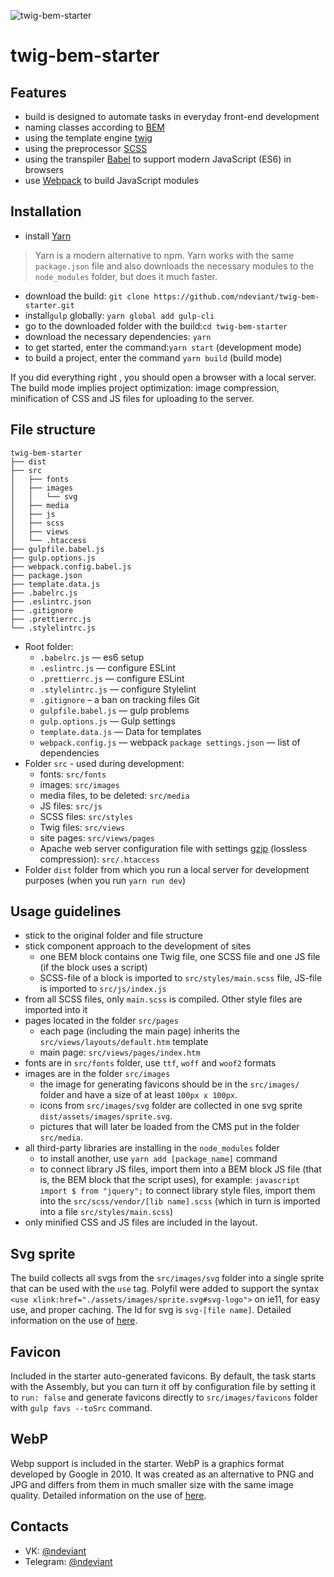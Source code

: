 ![twig-bem-starter](https://i.imgur.com/0AG0txq.png)

# twig-bem-starter

## Features

- build is designed to automate tasks in everyday front-end development
- naming classes according to [BEM](https://ru.bem.info/)
- using the template engine [twig](https://twig.symfony.com/)
- using the preprocessor [SCSS](https://sass-lang.com/)
- using the transpiler [Babel](https://babeljs.io/) to support modern JavaScript (ES6) in browsers
- use [Webpack](https://webpack.js.org/) to build JavaScript modules

## Installation

- install [Yarn](https://yarnpkg.com/en/docs/install)

> Yarn is a modern alternative to npm. Yarn works with the same `package.json` file and also downloads the necessary modules to the `node_modules` folder, but does it much faster.

- download the build: `git clone https://github.com/ndeviant/twig-bem-starter.git`
- install`gulp` globally: `yarn global add gulp-cli`
- go to the downloaded folder with the build:`cd twig-bem-starter`
- download the necessary dependencies: `yarn`
- to get started, enter the command:`yarn start` (development mode)
- to build a project, enter the command `yarn build` (build mode)

If you did everything right , you should open a browser with a local server.
The build mode implies project optimization: image compression, minification of CSS and JS files for uploading to the server.

## File structure

```
twig-bem-starter
├── dist
├── src
│   ├── fonts
│   ├── images
│   │   └── svg
│   ├── media
│   ├── js
│   ├── scss
│   ├── views
│   └── .htaccess
├── gulpfile.babel.js
├── gulp.options.js
├── webpack.config.babel.js
├── package.json
├── template.data.js
├── .babelrc.js
├── .eslintrc.json
├── .gitignore
├── .prettierrc.js
└── .stylelintrc.js
```

- Root folder:
  - `.babelrc.js` — es6 setup
  - `.eslintrc.js` — configure ESLint
  - `.prettierrc.js` — configure ESLint
  - `.stylelintrc.js` — configure Stylelint
  - `.gitignore` – a ban on tracking files Git
  - `gulpfile.babel.js` — gulp problems
  - `gulp.options.js` — Gulp settings
  - `template.data.js` — Data for templates
  - `webpack.config.js` — webpack `package settings.json` — list of dependencies
- Folder `src` - used during development:
  - fonts: `src/fonts`
  - images: `src/images`
  - media files, to be deleted: `src/media`
  - JS files: `src/js`
  - SCSS files: `src/styles`
  - Twig files: `src/views`
  - site pages: `src/views/pages`
  - Apache web server configuration file with settings [gzip](https://habr.com/ru/post/221849/) (lossless compression): `src/.htaccess`
- Folder `dist` folder from which you run a local server for development purposes (when you run `yarn run dev`)

## Usage guidelines

- stick to the original folder and file structure
- stick component approach to the development of sites
  - one BEM block contains one Twig file, one SCSS file and one JS file (if the block uses a script)
  - SCSS-file of a block is imported to `src/styles/main.scss` file, JS-file is imported to `src/js/index.js`
- from all SCSS files, only `main.scss` is compiled. Other style files are imported into it
- pages located in the folder `src/pages`
  - each page (including the main page) inherits the `src/views/layouts/default.htm` template
  - main page: `src/views/pages/index.htm`
- fonts are in `src/fonts` folder, use `ttf`, `woff` and `woof2` formats
- images are in the folder `src/images`
  - the image for generating favicons should be in the `src/images/` folder and have a size of at least `100px x 100px`.
  - icons from `src/images/svg` folder are collected in one svg sprite `dist/assets/images/sprite.svg`.
  - pictures that will later be loaded from the CMS put in the folder `src/media`.
- all third-party libraries are installing in the `node_modules` folder
  - to install another, use `yarn add [package_name]` command
  - to connect library JS files, import them into a BEM block JS file (that is, the BEM block that the script uses), for example:
    `javascript import $ from "jquery";` to connect library style files, import them into the `src/scss/vendor/[lib name].scss` (which in turn is imported into a file `src/styles/main.scss`)
- only minified CSS and JS files are included in the layout.

## Svg sprite

The build collects all svgs from the `src/images/svg` folder into a single sprite that can be used with the `use` tag. Polyfil were added to support the syntax `<use xlink:href="./assets/images/sprite.svg#svg-logo">` on ie11, for easy use, and proper caching. The Id for svg is `svg-[file name]`. Detailed information on the use of [here](https://css-tricks.com/svg-sprites-use-better-icon-fonts/).

## Favicon

Included in the starter auto-generated favicons. By default, the task starts with the Assembly, but you can turn it off by configuration file by setting it to `run: false` and generate favicons directly to `src/images/favicons` folder with `gulp favs --toSrc` command.

## WebP 

Webp support is included in the starter. WebP is a graphics format developed by Google in 2010. It was created as an alternative to PNG and JPG and differs from them in much smaller size with the same image quality. Detailed information on the use of [here](https://vk.com/@vk_it-webp).

## Contacts

- VK: [@ndeviant](https://vk.com/ndeviant)
- Telegram: [@ndeviant](https://t-do.ru/ndeviant)
